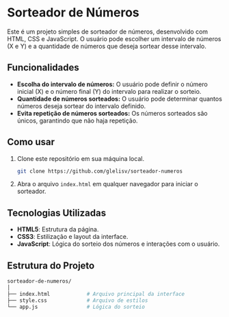 # Sorteador de Números

Este é um projeto simples de sorteador de números, desenvolvido com HTML, CSS e JavaScript. O usuário pode escolher um intervalo de números (X e Y) e a quantidade de números que deseja sortear desse intervalo.

## Funcionalidades

- **Escolha do intervalo de números:** O usuário pode definir o número inicial (X) e o número final (Y) do intervalo para realizar o sorteio.
- **Quantidade de números sorteados:** O usuário pode determinar quantos números deseja sortear do intervalo definido.
- **Evita repetição de números sorteados:** Os números sorteados são únicos, garantindo que não haja repetição.
  
## Como usar

1. Clone este repositório em sua máquina local.
    ```bash
    git clone https://github.com/glelisv/sorteador-numeros
    ```
2. Abra o arquivo `index.html` em qualquer navegador para iniciar o sorteador.

## Tecnologias Utilizadas

- **HTML5**: Estrutura da página.
- **CSS3**: Estilização e layout da interface.
- **JavaScript**: Lógica do sorteio dos números e interações com o usuário.

## Estrutura do Projeto

```bash
sorteador-de-numeros/
│
├── index.html            # Arquivo principal da interface
├── style.css             # Arquivo de estilos
└── app.js                # Lógica do sorteio
```